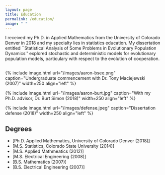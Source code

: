 ```yaml
---
layout: page
title: Education
permalink: /education/
image: " "
---
```


I received my Ph.D. in Applied Mathematics from the University of Colorado Denver in 2018 and my specialty lies in statistics education. My dissertation entitled ``Statistical Analysis of Some Problems in Evolutionary Population Dynamics'' explored stochastic and deterministic models for evolutionary population models, particulary with respect to the evolution of cooperation.

<hr style="clear:both;visibility: hidden;" />  

{% include image.html url="/images/aaron-bsee.png" caption="Undergraduate commencement with Dr. Tony Maciejewski (2007)" width=250 align="left" %}

{% include image.html url="/images/aaron-burt.jpg" caption="With my Ph.D. advisor, Dr. Burt Simon (2018)" width=250  align="left" %}

{% include image.html url="/images/defense.jpeg" caption="Dissertation defense (2018)" width=250 align="left" %}


## Degrees

- [Ph.D. Applied Mathematics, University of Colorado Denver (2018)]
- [M.S. Statistics, Colorado State University (2014)]
- [M.S. Applied Mathmeatics (2012)]
- [M.S. Electrical Engineering (2008)]
- [B.S. Mathematics (2007)]
- [B.S. Electrical Engineering (2007)]
